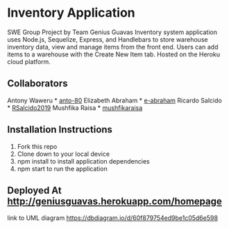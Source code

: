 

# Inventory Application
SWE Group Project by Team Genius Guavas
Inventory system application uses Node.js, Sequelize, Express, and Handlebars to store warehouse inventory data, view and manage items from the front end. Users can add items to a warehouse with the Create New Item tab. Hosted on the Heroku cloud platform.

## Collaborators
Antony Waweru * [anto-80](https://github.com/anto-80)
Elizabeth Abraham * [e-abraham](https://github.com/e-abraham)
Ricardo Salcido * [RSalcido2019](https://github.com/RSalcido2019)
Mushfika Raisa * [mushfikaraisa](https://github.com/mushfikaraisa)

## Installation Instructions 
1. Fork this repo
2. Clone down to your local device
3. npm install to install application dependencies
4. npm start to run the application

## Deployed At http://geniusguavas.herokuapp.com/homepage




link to UML diagram https://dbdiagram.io/d/60f879754ed9be1c05d6e598
